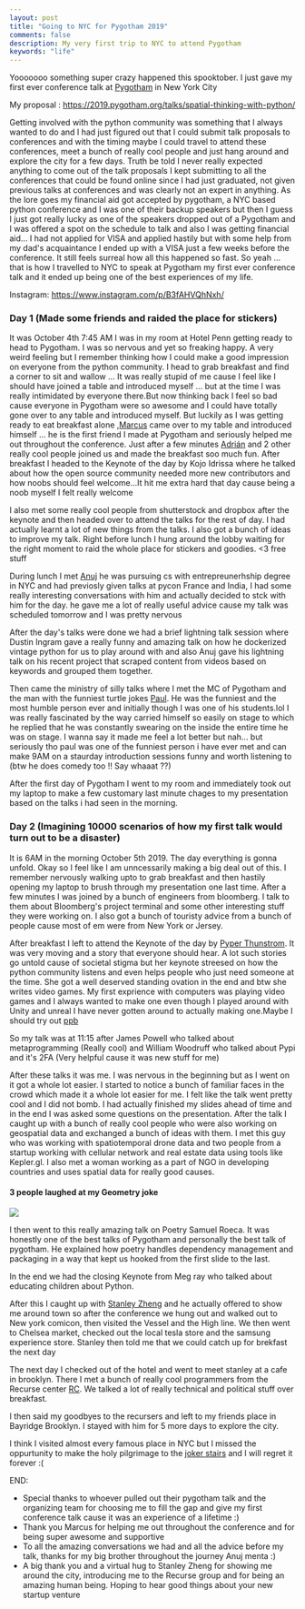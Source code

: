 ```yaml
---
layout: post
title: "Going to NYC for Pygotham 2019"
comments: false
description: My very first trip to NYC to attend Pygotham
keywords: "life"
---
```


Yooooooo something super crazy happened this spooktober. I just gave my first ever conference talk at [Pygotham](https://2019.pygotham.org/) in New York City 

My proposal : <https://2019.pygotham.org/talks/spatial-thinking-with-python/>

Getting involved with the python community was something that I always wanted to do and I had just figured out that I could submit talk proposals to conferences and with the timing maybe I could travel to attend these conferences, meet a bunch of really cool people and just hang around and explore the city for a few days. Truth be told I never really expected anything to come out of the talk proposals I kept submitting to all the conferences that could be found online since I had just graduated, not given previous talks at conferences and was clearly not an expert in anything. As the lore goes my financial aid got accepted by pygotham, a NYC based python conference and I was one of their backup speakers but then I guess I just got really lucky as one of the speakers dropped out of a Pygotham and I was offered a spot on the schedule to talk and also I was getting financial aid... I had not applied for VISA and applied hastily but with some help from my dad's acquaintance I ended up with a VISA just a few weeks before the conference. It still feels surreal how all this happened so fast. So yeah ... that is how I travelled to NYC to speak at Pygotham my first ever conference talk and it ended up being one of the best experiences of my life.

Instagram: <https://www.instagram.com/p/B3fAHVQhNxh/>


### Day 1 (Made some friends and raided the place for stickers)

It was October 4th 7:45 AM I was in my room at Hotel Penn getting ready to head to Pygotham. I was so nervous and yet so freaking happy. A very weird feeling but I remember thinking how I could make a good impression on everyone from the python community. I head to grab breakfast and find a corner to sit and wallow ... It was really stupid of me cause I feel like I should have joined a table and introduced myself ... but at the time I was really intimidated by everyone there.But now thinking back I feel so bad cause everyone in Pygotham were so awesome and I could have totally gone over to any table and introduced myself. But luckily as I was getting ready to eat breakfast alone ,[Marcus](https://twitter.com/Crazcalm) came over to my table and introduced himself ... he is the first friend I made at Pygotham and seriously helped me out throughout the conference. Just after a few minutes [Adrián](https://www.linkedin.com/in/adrian-soto) and 2 other really cool people joined us and made the breakfast soo much fun. After breakfast I headed to the Keynote of the day by Kojo Idrissa where he talked about how the open source community needed more new contributors and how noobs should feel welcome...It hit me extra hard that day cause being a noob myself I felt really welcome 

I also met some really cool people from shutterstock and dropbox after the keynote and then headed over to attend  the talks for the rest of day. I had actually learnt a lot of new things from the talks. I also got a bunch of ideas to improve my talk. Right before lunch I hung around the lobby waiting for the right moment to raid the whole place for stickers and goodies. <3 free stuff 

During lunch I met [Anuj](https://twitter.com/anujmenta) he was pursuing cs with entrepreunerhship degree in NYC and had previosly given talks at pycon France and India, I had some really interesting conversations with him and actually decided to stck with him for the day. he gave me a lot of really useful advice cause my talk was scheduled tomorrow and I was pretty nervous

After the day's talks were done we had a brief lightning talk session where  Dustin Ingram gave a really funny and amazing talk on how he dockerized vintage python for us to play around with and also Anuj gave his lightning talk on his recent project that scraped content from videos based on keywords and grouped them together. 

Then came the ministry of silly talks where I met the MC of Pygotham and the man with the funniest turtle jokes 
[Paul](https://www.linkedin.com/in/paullogston). He was the funniest and the most humble person ever and initially though I was one of his students.lol
I was really fascinated by the way carried himself so easily on stage to which he replied that he was constantly swearing on the inside the entire time he was on stage. I wanna say it made me feel a lot better but nah... but seriously tho paul was one of the funniest person i have ever met and can make 9AM on a staurday introduction sessions funny and worth listening to (btw he does comedy too !! Say whaaat ??) 


After the first day of Pygotham I went to my room and immediately took out my laptop to make a few customary last minute chages to my presentation based on the talks i had seen in the morning. 


### Day 2 (Imagining 10000 scenarios of how my first talk would turn out to be a disaster)

It is 6AM in the morning October 5th 2019. The day everything is gonna unfold. Okay so I feel like I am unncessarily making a big deal out of this. I remember nervously walking upto to grab breakfast and then hastily opening my laptop to brush through my presentation one last time. After a few minutes I was joined by a bunch of engineers from bloomberg. I talk to them about Bloomberg's project terminal and some other interesting stuff they were working on. I also got a bunch of touristy advice from a bunch of people cause most of em were from New York or Jersey. 

After breakfast I left to attend the Keynote of the day by [Pyper Thunstrom](https://twitter.com/pathunstrom). It was very moving and a story that everyone should hear. A lot such stories go untold cause of societal stigma but her keynote streesed on how the python community listens and even helps people who just need someone at the time. She got a well deserved standing ovation in the end and btw she writes video games. My first exprience with computers was playing video games and I always wanted to make one even though I played around with Unity and unreal I have never gotten around to actually making one.Maybe I should try out [ppb](https://github.com/ppb/pursuedpybear)

So my talk was at 11:15 after James Powell who talked about metaprogramming (Really cool) and William Woodruff who talked about Pypi and it's 2FA (Very helpful cause it was new stuff for me)

After these talks it was me. I was nervous in the beginning but as I went on it got a whole lot easier. I started to notice a bunch of familiar faces in the crowd which made it a whole lot easier for me. I felt like the talk went pretty cool and I did not bomb. I had actually finished my slides ahead of time and in the end I was asked some questions on the presentation. After the talk I caught up with a bunch of really cool people who were also working on geospatial data and exchanged a bunch of ideas with them. I met this guy who was working with spatiotemporal drone data and two people from a startup working with cellular network and real estate data using tools like Kepler.gl. I also met a woman working as a part of NGO in developing countries and uses spatial data for really good causes. 

#### 3 people laughed at my Geometry joke 
<a href='https://photos.google.com/share/AF1QipNszj_v1pmhGO8nwUYpDKxEQnVVAzvItdCzBlHtJAU-ItvkJftBoNemGvUrm-y-Zw?key=dFVQZVlyZno3Y3FLUUh2UElEck9UX01DaXNHU3ZB&source=ctrlq.org'><img src='https://lh3.googleusercontent.com/N9fKE6lZ8mb4hyIXzIJeV5JT5D0FZMF1fRQfPsjPdwjMWCDpCISB0_aZejxww06VFMTmme2U2bm_16BxZffKiy8Xwf4SL2DFIECGtJEchEkDgxoKm4w6ixYhjGYqNWfKptMYREM0_Q=w2400' /></a>


I then went to this really amazing talk on Poetry Samuel Roeca. It was honestly one of the best talks of Pygotham and personally the best talk of pygotham. He explained how poetry handles dependency management and packaging in a way that kept us hooked from the first slide to the last. 

In the end we had the closing Keynote from Meg ray who talked about educating children about Python. 

After this I caught up with [Stanley Zheng](https://www.linkedin.com/in/stanley-zheng) and he actually offered to show me around town so after the conference we hung out and walked out to New york comicon, then visited the Vessel and the High line. We then went to Chelsea market, checked out the local tesla store and the samsung experience store. Stanley then told me that we could catch up for brekfast the next day 

The next day I checked out of the hotel and went to meet stanley at a cafe in brooklyn. There I met a bunch of really cool programmers from the Recurse center [RC](https://www.recurse.com/). We talked a lot of really technical and political stuff over breakfast. 

I then said my goodbyes to the recursers and left to my friends place in Bayridge Brooklyn. I stayed with him for 5 more days to explore the city. 

I think I visited almost every famous place in NYC but I missed the oppurtunity to make the holy pilgrimage to the [joker stairs](https://edition.cnn.com/2019/10/19/us/joker-stairs-bronx-trnd/index.html) and I will regret it forever :(

END: 

- Special thanks to whoever pulled out their pygotham talk and the organizing team for choosing me to fill the gap and give my first conference talk cause it was an experience of a lifetime :) 
- Thank you Marcus for helping me out throughout the conference and for being super awesome and supportive 
- To all the amazing conversations we had and all the advice before my talk, thanks for my big brother throughout the journey Anuj menta :) 
- A big thank you and a virtual hug to Stanley Zheng for showing me around the city, introducing me to the Recurse group and for being an amazing human being. Hoping to hear good things about your new startup venture 